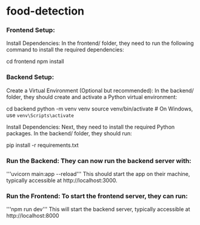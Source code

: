# food-detection

### Frontend Setup:

Install Dependencies: In the frontend/ folder, they need to run the following command to install the required dependencies:

cd frontend
npm install



### Backend Setup:
Create a Virtual Environment (Optional but recommended): In the backend/ folder, they should create and activate a Python virtual environment:

cd backend
python -m venv venv
source venv/bin/activate  # On Windows, use `venv\Scripts\activate`

Install Dependencies: Next, they need to install the required Python packages. In the backend/ folder, they should run:

pip install -r requirements.txt

### Run the Backend: They can now run the backend server with:
'''uvicorn main:app --reload'''
This should start the app on their machine, typically accessible at http://localhost:3000.
### Run the Frontend: To start the frontend server, they can run:
'''npm run dev'''
This will start the backend server, typically accessible at http://localhost:8000

